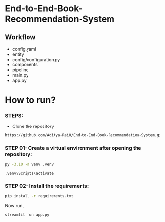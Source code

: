 # End-to-End-Book-Recommendation-System

## Workflow 

- config.yaml
- entity
- config/configuration.py
- components
- pipeline
- main.py
- app.py


# How to run?
### STEPS:
* Clone the repository

```bash
https://github.com/Aditya-Rai0/End-to-End-Book-Recommendation-System.git
```
### STEP 01- Create a virtual environment after opening the repository:

```bash
py -3.10 -m venv .venv
```

```bash
.venv\Scripts\activate
```
### STEP 02- Install the requirements:
```bash
pip install -r requirements.txt
```
Now run,
```bash
streamlit run app.py
```


